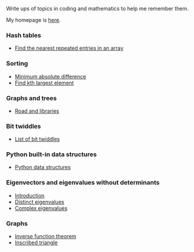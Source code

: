 Write ups of topics in coding and mathematics to help me remember them.

My homepage is [here](https://mwpb.uk).

### Hash tables

* [Find the nearest repeated entries in an array](nearest_repeated_entries.md)

### Sorting

* [Minimum absolute difference](nearest_abs_difference.md)
* [Find kth largest element](find-kth-largest-element.md)

### Graphs and trees

* [Road and libraries](roads-and-libraries.md)

### Bit twiddles

* [List of bit twiddles](list-bit-twiddles.md)

### Python built-in data structures

* [Python data structures](python-data-structures.md)

### Eigenvectors and eigenvalues without determinants

* [Introduction](introEigenvectors.md)
* [Distinct eigenvalues](distinctEigenvalues.md)
* [Complex eigenvalues](complexEigenvalues.md)

### Graphs

* [Inverse function theorem](inverse-function-theorem.html)
* [Inscribed triangle](inscribed.html)